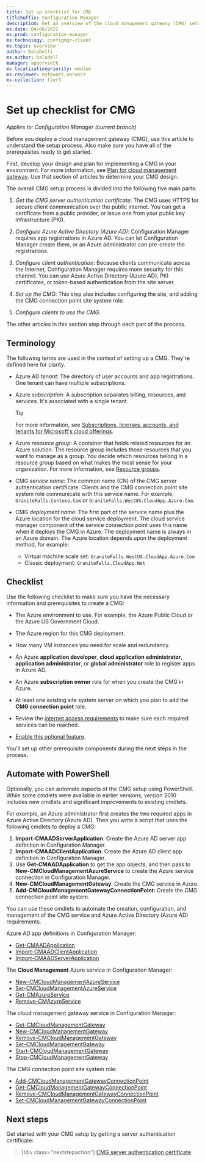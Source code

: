 ```yaml
---
title: Set up checklist for CMG
titleSuffix: Configuration Manager
description: Get an overview of the cloud management gateway (CMG) setup process and make sure you have all prerequisites ready to start.
ms.date: 04/08/2022
ms.prod: configuration-manager
ms.technology: configmgr-client
ms.topic: overview
author: BalaDelli
ms.author: baladell
manager: apoorvseth
ms.localizationpriority: medium
ms.reviewer: mstewart,aaroncz 
ms.collection: tier3
---
```


# Set up checklist for CMG

*Applies to: Configuration Manager (current branch)*

Before you deploy a cloud management gateway (CMG), use this article to understand the setup process. Also make sure you have all of the prerequisites ready to get started.

First, develop your design and plan for implementing a CMG in your environment. For more information, see [Plan for cloud management gateway](plan-cloud-management-gateway.md). Use that section of articles to determine your CMG design.

The overall CMG setup process is divided into the following five main parts:

1. _Get the CMG server authentication certificate_: The CMG uses HTTPS for secure client communication over the public internet. You can get a certificate from a public provider, or issue one from your public key infrastructure (PKI).

1. _Configure Azure Active Directory (Azure AD)_: Configuration Manager requires app registrations in Azure AD. You can let Configuration Manager create them, or an Azure administrator can pre-create the registrations.

1. _Configure client authentication_: Because clients communicate across the internet, Configuration Manager requires more security for this channel. You can use Azure Active Directory (Azure AD), PKI certificates, or token-based authentication from the site server.

1. _Set up the CMG_: This step also includes configuring the site, and adding the CMG connection point site system role.

1. _Configure clients to use the CMG_.

The other articles in this section step through each part of the process.

## Terminology

The following terms are used in the context of setting up a CMG. They're defined here for clarity.

- Azure AD _tenant_: The directory of user accounts and app registrations. One tenant can have multiple subscriptions.

- Azure _subscription_: A subscription separates billing, resources, and services. It's associated with a single tenant.

  > [!TIP]
  > For more information, see [Subscriptions, licenses, accounts, and tenants for Microsoft's cloud offerings](/microsoft-365/enterprise/subscriptions-licenses-accounts-and-tenants-for-microsoft-cloud-offerings).

- Azure _resource group_: A container that holds related resources for an Azure solution. The resource group includes those resources that you want to manage as a group. You decide which resources belong in a resource group based on what makes the most sense for your organization. For more information, see [Resource groups](/azure/azure-resource-manager/management/overview#resource-groups).

- CMG _service name_: The common name (CN) of the CMG server authentication certificate. Clients and the CMG connection point site system role communicate with this service name. For example, `GraniteFalls.Contoso.Com` or `GraniteFalls.WestUS.CloudApp.Azure.Com`.

- CMG _deployment name_: The first part of the service name plus the Azure location for the cloud service deployment. The cloud service manager component of the service connection point uses this name when it deploys the CMG in Azure. The deployment name is always in an Azure domain. The Azure location depends upon the deployment method, for example:

  - Virtual machine scale set: `GraniteFalls.WestUS.CloudApp.Azure.Com`
  - Classic deployment: `GraniteFalls.CloudApp.Net`

## Checklist

Use the following checklist to make sure you have the necessary information and prerequisites to create a CMG:

- The Azure environment to use. For example, the Azure Public Cloud or the Azure US Government Cloud.

- The Azure region for this CMG deployment.

- How many VM instances you need for scale and redundancy.

- An Azure **application developer**, **cloud application administrator**, **application administrator**, or **global administrator** role to register apps in Azure AD.

- An Azure **subscription owner** role for when you create the CMG in Azure.

- At least one existing site system server on which you plan to add the **CMG connection point** role.

- Review the [internet access requirements](data-flow.md#internet-access-requirements) to make sure each required services can be reached.

- [Enable this optional feature](../../../servers/manage/optional-features.md).

You'll set up other prerequisite components during the next steps in the process.

## Automate with PowerShell

<!--6978300-->
Optionally, you can automate aspects of the CMG setup using PowerShell. While some cmdlets were available in earlier versions, version 2010 includes new cmdlets and significant improvements to existing cmdlets.

For example, an Azure administrator first creates the two required apps in Azure Active Directory (Azure AD). Then you write a script that uses the following cmdlets to deploy a CMG:

1. **Import-CMAADServerApplication**: Create the Azure AD server app definition in Configuration Manager.
1. **Import-CMAADClientApplication**: Create the Azure AD client app definition in Configuration Manager.
1. Use **Get-CMAADApplication** to get the app objects, and then pass to **New-CMCloudManagementAzureService** to create the Azure service connection in Configuration Manager.
1. **New-CMCloudManagementGateway**: Create the CMG service in Azure.
1. **Add-CMCloudManagementGatewayConnectionPoint**: Create the CMG connection point site system.

You can use these cmdlets to automate the creation, configuration, and management of the CMG service and Azure Active Directory (Azure AD) requirements.

Azure AD app definitions in Configuration Manager:

- [Get-CMAADApplication](/powershell/module/configurationmanager/Get-CMAADApplication)
- [Import-CMAADClientApplication](/powershell/module/configurationmanager/Import-CMAADClientApplication)
- [Import-CMAADServerApplication](/powershell/module/configurationmanager/Import-CMAADServerApplication)

The **Cloud Management** Azure service in Configuration Manager:

- [New-CMCloudManagementAzureService](/powershell/module/configurationmanager/New-CMCloudManagementAzureService)
- [Set-CMCloudManagementAzureService](/powershell/module/configurationmanager/Set-CMCloudManagementAzureService)
- [Get-CMAzureService](/powershell/module/configurationmanager/Get-CMAzureService)
- [Remove-CMAzureService](/powershell/module/configurationmanager/Remove-CMAzureService)

The cloud management gateway service in Configuration Manager:

- [Get-CMCloudManagementGateway](/powershell/module/configurationmanager/Get-CMCloudManagementGateway)
- [New-CMCloudManagementGateway](/powershell/module/configurationmanager/New-CMCloudManagementGateway)
- [Remove-CMCloudManagementGateway](/powershell/module/configurationmanager/Remove-CMCloudManagementGateway)
- [Set-CMCloudManagementGateway](/powershell/module/configurationmanager/Set-CMCloudManagementGateway)
- [Start-CMCloudManagementGateway](/powershell/module/configurationmanager/Start-CMCloudManagementGateway)
- [Stop-CMCloudManagementGateway](/powershell/module/configurationmanager/Stop-CMCloudManagementGateway)

The CMG connection point site system role:

- [Add-CMCloudManagementGatewayConnectionPoint](/powershell/module/configurationmanager/Add-CMCloudManagementGatewayConnectionPoint)
- [Get-CMCloudManagementGatewayConnectionPoint](/powershell/module/configurationmanager/Get-CMCloudManagementGatewayConnectionPoint)
- [Remove-CMCloudManagementGatewayConnectionPoint](/powershell/module/configurationmanager/Remove-CMCloudManagementGatewayConnectionPoint)
- [Set-CMCloudManagementGatewayConnectionPoint](/powershell/module/configurationmanager/Set-CMCloudManagementGatewayConnectionPoint)

## Next steps

Get started with your CMG setup by getting a server authentication certificate:

> [!div class="nextstepaction"]
> [CMG server authentication certificate](server-auth-cert.md)
